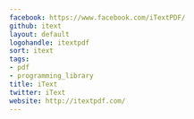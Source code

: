 ```yaml
---
facebook: https://www.facebook.com/iTextPDF/
github: itext
layout: default
logohandle: itextpdf
sort: itext
tags:
- pdf
- programming_library
title: iText
twitter: iText
website: http://itextpdf.com/
---
```

